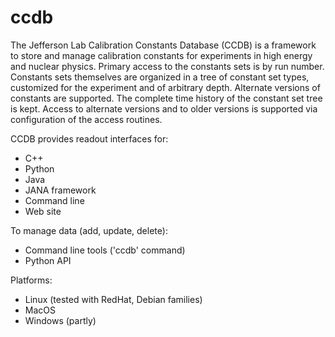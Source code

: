 # ccdb
The Jefferson Lab Calibration Constants Database (CCDB) is a framework to store and manage calibration constants for experiments in high energy and nuclear physics. Primary access to the constants sets is by run number. Constants sets themselves are organized in a tree of constant set types, customized for the experiment and of arbitrary depth. Alternate versions of constants are supported. The complete time history of the constant set tree is kept. Access to alternate versions and to older versions is supported via configuration of the access routines.

CCDB provides readout interfaces for:
* C++
* Python
* Java
* JANA framework
* Command line
* Web site

To manage data (add, update, delete):
* Command line tools ('ccdb' command)
* Python API

Platforms:
* Linux (tested with RedHat, Debian families)
* MacOS
* Windows (partly)




